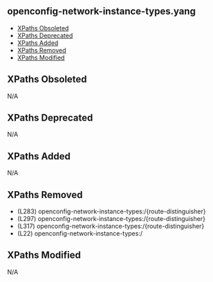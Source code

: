 ## openconfig-network-instance-types.yang

- [XPaths Obsoleted](#xpaths-obsoleted)
- [XPaths Deprecated](#xpaths-deprecated)
- [XPaths Added](#xpaths-added)
- [XPaths Removed](#xpaths-removed)
- [XPaths Modified](#xpaths-modified)

## XPaths Obsoleted

N/A

## XPaths Deprecated

N/A

## XPaths Added

N/A

## XPaths Removed

- (L283)	openconfig-network-instance-types:/{route-distinguisher}
- (L297)	openconfig-network-instance-types:/{route-distinguisher}
- (L317)	openconfig-network-instance-types:/{route-distinguisher}
- (L22)	openconfig-network-instance-types:/

## XPaths Modified

N/A

